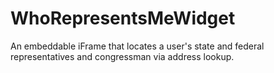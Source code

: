 WhoRepresentsMeWidget
=====================

An embeddable iFrame that locates a user's state and federal representatives and congressman via address lookup.
